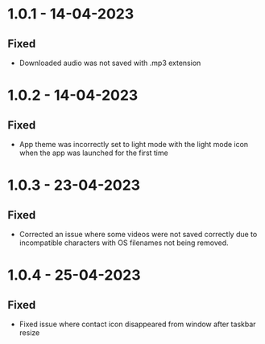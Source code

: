 # 1.0.1 - 14-04-2023

## Fixed

- Downloaded audio was not saved with .mp3 extension

# 1.0.2 - 14-04-2023

## Fixed

- App theme was incorrectly set to light mode with the light mode icon when the app was launched for the first time

# 1.0.3 - 23-04-2023

## Fixed

- Corrected an issue where some videos were not saved correctly due to incompatible characters with OS filenames not being removed.

# 1.0.4 - 25-04-2023

## Fixed

- Fixed issue where contact icon disappeared from window after taskbar resize
